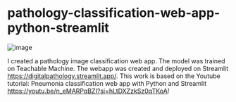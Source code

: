 # pathology-classification-web-app-python-streamlit

![image](https://github.com/hoanbklucky/pathology-classification-web-app-python-streamlit-main/assets/20608059/daba9a57-c186-467e-b107-d8d4860f3d4d)

I created a pathology image classification web app. The model was trained on Teachable Machine. The webapp was created and deployed on Streamlit https://digitalpathology.streamlit.app/. This work is based on the Youtube tutorial: Pneumonia classification web app with Python and Streamlit https://youtu.be/n_eMARPqBZI?si=hLtDXZzkSz0qTKoA!

